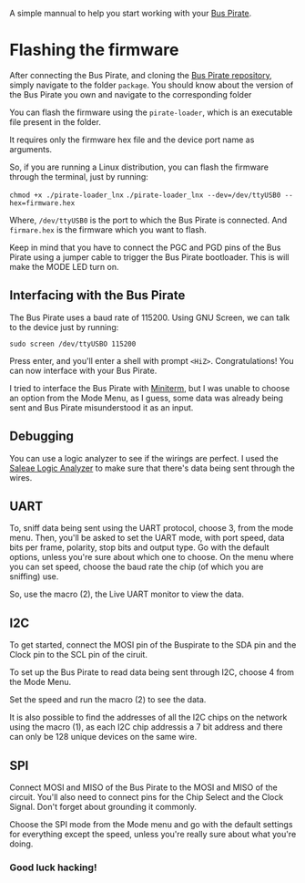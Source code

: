 A simple mannual to help you start working with your [Bus Pirate](http://dangerousprototypes.com/docs/Bus_Pirate).

# Flashing the firmware

After connecting the Bus Pirate, and cloning the [Bus Pirate repository](https://github.com/BusPirate/Bus_Pirate), simply navigate to the folder `package`. You should know about the version of the Bus Pirate you own and navigate to the corresponding folder

You can flash the firmware using the `pirate-loader`, which is an executable file present in the folder.

It requires only the firmware hex file and the device port name as arguments.

So, if you are running a Linux distribution, you can flash the firmware through the terminal, just by running:

`chmod +x ./pirate-loader_lnx`
`./pirate-loader_lnx --dev=/dev/ttyUSB0 --hex=firmware.hex`

Where, `/dev/ttyUSB0` is the port to which the Bus Pirate is connected.
And `firmare.hex` is the firmware which you want to flash.

Keep in mind that you have to connect the PGC and PGD pins of the Bus Pirate using a jumper cable to trigger the Bus Pirate bootloader. This is will make the MODE LED turn on.

## Interfacing with the Bus Pirate

The Bus Pirate uses a baud rate of 115200. Using GNU Screen, we can talk to the device just by running:

`sudo screen /dev/ttyUSBO 115200`

Press enter, and you'll enter a shell with prompt `<HiZ>`. Congratulations! You can now interface with your Bus Pirate.

I tried to interface the Bus Pirate with [Miniterm](https://pyserial.readthedocs.io/en/latest/tools.html), but I was unable to choose an option from the Mode Menu, as I guess, some data was already being sent and Bus Pirate misunderstood it as an input.

## Debugging
You can use a logic analyzer to see if the wirings are perfect. I used the [Saleae Logic Analyzer](https://www.saleae.com/downloads/) to make sure that there's data being sent through the wires.

## UART

To, sniff data being sent using the UART protocol, choose 3, from the mode menu.
Then, you'll be asked to set the UART mode, with port speed, data bits per frame, polarity, stop bits and output type.
Go with the default options, unless you're sure about which one to choose. On the menu where you can set speed, choose the baud rate the chip (of which you are sniffing) use.

So, use the macro (2), the Live UART monitor to view the data.

## I2C

To get started, connect the MOSI pin of the Buspirate to the SDA pin and the Clock pin to the SCL pin of the ciruit.

To set up the Bus Pirate to read data being sent through I2C, choose 4 from the Mode Menu.

Set the speed and run the macro (2) to see the data.

It is also possible to find the addresses of all the I2C chips on the network using the macro (1), as each I2C chip addressis a 7 bit address and there can only be 128 unique devices on the same wire.

## SPI

Connect MOSI and MISO of the Bus Pirate to the MOSI and MISO of the circuit. You'll also need to connect pins for the Chip Select and the Clock Signal. Don't forget about grounding it commonly.

Choose the SPI mode from the Mode menu and go with the default settings for everything except the speed, unless you're really sure about what you're doing.

### Good luck hacking!
